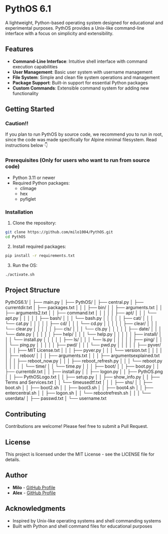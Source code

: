 # PythOS 6.1

A lightweight, Python-based operating system designed for educational and experimental purposes. PythOS provides a Unix-like command-line interface with a focus on simplicity and extensibility.

## Features

- **Command-Line Interface**: Intuitive shell interface with command execution capabilities
- **User Management**: Basic user system with username management
- **File System**: Simple and clean file system operations and management
- **Package Support**: Built-in support for essential Python packages
- **Custom Commands**: Extensible command system for adding new functionality

## Getting Started

### Caution!!
  If you plan to run PythOS by source code, we recommend you to run in root, since the code was made specifically for Alpine minimal filesystem.
  Read instructions below 👇 

### Prerequisites (Only for users who want to run from source code)

- Python 3.11 or newer
- Required Python packages:
  - climage
  - hex
  - pyfiglet

### Installation

1. Clone the repository:
```bash
git clone https://github.com/milo1004/PythOS.git
cd PythOS
```

2. Install required packages:
```bash
pip install -r requirements.txt
```

3. Run the OS:
```bash
./activate.sh
```

## Project Structure
PythOS6.1/
│
├── main.py
│
├── PythOS/
│   ├── central.py
│   ├── currentdir.txt
│   ├── packages.txt
│   │
│   ├── bin/
│   │   ├── arguments.txt
│   │   ├── arguments2.txt
│   │   ├── command.txt
│   │   │
│   │   ├── apt/
│   │   │   └── apt.py
│   │   │
│   │   ├── bash/
│   │   │   └── bash.py
│   │   │
│   │   ├── cat/
│   │   │   └── cat.py
│   │   │
│   │   ├── cd/
│   │   │   └── cd.py
│   │   │
│   │   ├── clear/
│   │   │   └── clear.py
│   │   │
│   │   ├── cls/
│   │   │   └── cls.py
│   │   │
│   │   ├── date/
│   │   │   └── date.py
│   │   │
│   │   ├── help/
│   │   │   └── help.py
│   │   │
│   │   ├── install/
│   │   │   └── install.py
│   │   │
│   │   ├── ls/
│   │   │   └── ls.py
│   │   │
│   │   ├── ping/
│   │   │   └── ping.py
│   │   │
│   │   ├── pwd/
│   │   │   └── pwd.py
│   │   │
│   │   ├── pyver/
│   │   │   ├── MIT License.txt
│   │   │   ├── pyver.py
│   │   │   └── version.txt
│   │   │
│   │   ├── reboot/
│   │   │   ├── arguments.txt
│   │   │   ├── argumentsexplained.txt
│   │   │   ├── reboot_now.py
│   │   │   ├── reboot_refresh.py
│   │   │   └── reboot.py
│   │   │
│   │   └── time/
│   │       └── time.py
│   │
│   ├── boot/
│   │   ├── boot.py
│   │   ├── currentdir.txt
│   │   ├── install.py
│   │   ├── logon.py
│   │   ├── PythOS.png
│   │   ├── PythOSLogo.txt
│   │   ├── setup.py
│   │   ├── show_info.py
│   │   ├── Terms and Services.txt
│   │   └── timeusedtf.txt
│   │
│   ├── shs/
│   │   ├── boot.sh
│   │   ├── boot2.sh
│   │   ├── boot3.sh
│   │   ├── boot4.sh
│   │   ├── entercentral.sh
│   │   ├── logon.sh
│   │   └── rebootrefresh.sh
│   │
│   └── userdata/
│       ├── passwd.txt
│       └── username.txt



## Contributing

Contributions are welcome! Please feel free to submit a Pull Request.

## License

This project is licensed under the MIT License - see the LICENSE file for details.

## Author

- **Milo** - [GitHub Profile](https:/github.com/milo1004)
- **Alex** - [GitHub Profile](https://github.com/alexlam0206)

## Acknowledgments

- Inspired by Unix-like operating systems and shell commanding systems
- Built with Python and shell command files for educational purposes
